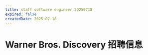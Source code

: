 ```yaml
---
title: staff software engineer 20250718
expired: false
createdDate: 2025-07-18
---
```


# Warner Bros. Discovery 招聘信息

<JobPostingTable job-posting-json-path="warner-bros-discovery/data/staff-software-engineer-20250718" />